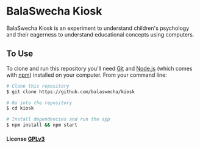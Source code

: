 BalaSwecha Kiosk
=======

BalaSwecha Kiosk is an experiment to understand children's psychology and their eagerness to understand educational concepts using computers.

## To Use

To clone and run this repository you'll need [Git](https://git-scm.com) and [Node.js](https://nodejs.org/en/download/) (which comes with [npm](http://npmjs.com)) installed on your computer. From your command line:

```bash
# Clone this repository
$ git clone https://github.com/balaswecha/kiosk

# Go into the repository
$ cd kiosk

# Install dependencies and run the app
$ npm install && npm start
```

#### License [GPLv3](LICENSE.md)
